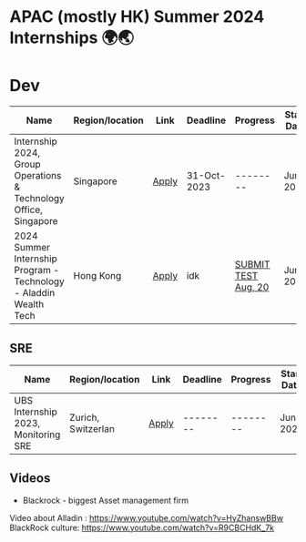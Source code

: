 # APAC (mostly HK) Summer 2024 Internships 🌍🌏

# Dev

| Name | Region/location | Link | Deadline | Progress | Start Date | Others |
| ---- | --------------- | --------- | -------- | -------- | -------- | -------- |
| Internship 2024, Group Operations & Technology Office, Singapore | Singapore | [Apply](https://jobs.ubs.com/TGnewUI/Search/home/HomeWithPreLoad?partnerid=25008&siteid=5131&PageType=searchResults&SearchType=linkquery&LinkID=6558#jobDetails=282897_5131) | 31-Oct-2023 | -------- | June 2023 | ----- |
| 2024 Summer Internship Program - Technology - Aladdin Wealth Tech | Hong Kong | [Apply](https://blackrock.tal.net/vx/lang-en-GB/mobile-0/brand-3/user-1762833/xf-10a23d860253/candidate/so/pm/1/pl/1/opp/7889-Summer-Internship-Program-APAC/en-GB) | idk | [SUBMIT TEST Aug, 20](https://blackrock.tal.net/vx/lang-en-GB/mobile-0/brand-3/user-1762833/xf-10a23d860253/candidate/eform/3219415/save_page) | June 2023 | [All programs, Analyst as well](https://blackrock.tal.net/vx/lang-en-GB/mobile-0/brand-3/user-1762833/xf-10a23d860253/candidate/jobboard/vacancy/1/adv/) |




## SRE

| Name | Region/location | Link | Deadline | Progress | Start Date |
| ---- | --------------- | --------- | -------- | -------- | -------- |
| UBS Internship 2023, Monitoring SRE | Zurich, Switzerlan| [Apply](https://jobs.ubs.com/TGnewUI/Search/home/HomeWithPreLoad?partnerid=25008&siteid=5131&PageType=searchResults&SearchType=linkquery&LinkID=6558#jobDetails=278404_5131) | -------- | -------- | June 2023 |

## Videos

- Blackrock - biggest Asset management firm

Video about Alladin : https://www.youtube.com/watch?v=HyZhanswBBw
BlackRock culture: https://www.youtube.com/watch?v=R9CBCHdK_7k


